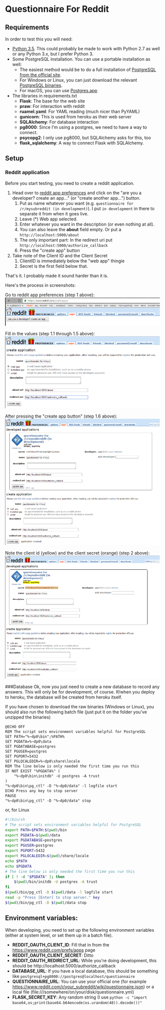# Questionnaire For Reddit

## Requirements

In order to test this you will need:

* [Python 3.5](https://www.python.org/downloads/release/python-352/). This could probably be made to work with Python 2.7 as well or any Python 3.x, but I prefer Python 3.
* Some PostgreSQL installation. You can use a portable installation as well:
  * The easiest method would be to do a full installation of [PostgreSQL from the official site](https://www.postgresql.org/download/).
  * For Windows or Linux, you can just download the relevant [PostgreSQL binaries](http://www.enterprisedb.com/products-services-training/pgbindownload).  
  * For macOS, you can use [Postgres.app](http://postgresapp.com/) 
* The libraries in requirements.txt
  * **Flask**: The base for the web site
  * **praw**: For interaction with reddit
  * **ruamel.yaml**: For YAML reading (much nicer than PyYAML)
  * **gunicorn**: This is used from heroku as their web server
  * **SQLAlchemy**: For database interaction
  * **pg8000**: Since I'm using a postgres, we need to have a way to connect.
  * **psycopg2**: I only use pg8000, but SQLAlchemy asks for this, too
  * **flask_sqlalchemy**: A way to connect Flask with SQLAlchemy.
   
## Setup

### Reddit application 
Before you start testing, you need to create a reddit application.

1. Head over to [reddit app preferences](https://www.reddit.com/prefs/apps) and click on the "are you a developer? create an app..." (or "create another app...") button.
    1. Put as name whatever you want (e.g. `questionnaire for /r/mysubreddit (in development)`). I put `in development` in there to separate it from when it goes live. 
    2. Leave (*) Web app selected.
    3. Enter whatever you want in the description (or even nothing at all).
    4. You can also leave the **about** field empty. Or put a `http://localhost:5000/about`
    5. The only important part: In the redirect uri put `http://localhost:5000/authorize_callback`
    6. Press the "create app" button
2. Take note of the Client ID and the Client Secret
    1. ClientID is immediately below the "web app" thingie
    2. Secret is the first field below that.

That's it. I probably made it sound harder than it is.

Here's the process in screenshots:

Go to reddit app preferences (step 1 above):  
![Go to prefs/apps page](static/images/setup_step1.png)

Fill in the values (step 1.1 through 1.5 above):  
![Create an application](static/images/setup_step2.png)

After pressing the "create app button" (step 1.6 above):  
![Application done](static/images/setup_step3.png)

Note the client id (yellow) and the client secret (orange) (step 2 above):  
![Client ID and Client Secret](static/images/setup_step4.png)

###Database
Ok, now you just need to create a new database to record any answers. This will only be for development, of course. 
If/when you deploy to heroku, the database will be created from heroku itself.
 
If you have chosen to download the raw binaries (Windows or Linux), you should also run the following batch file 
(just put it on the folder you've unzipped the binaries)

```commandline
@ECHO OFF
REM The script sets environment variables helpful for PostgreSQL
SET PATH="%~dp0\bin";%PATH%
SET PGDATA=%~dp0\data
SET PGDATABASE=postgres
SET PGUSER=postgres
SET PGPORT=5432
SET PGLOCALEDIR=%~dp0\share\locale
REM The line below is only needed the first time you run this
IF NOT EXIST "%PGDATA%" (
    "%~dp0\bin\initdb" -U postgres -A trust
)
"%~dp0\bin\pg_ctl" -D "%~dp0/data" -l logfile start
ECHO Press any key to stop server
PAUSE
"%~dp0\bin\pg_ctl" -D "%~dp0/data" stop
```

or, for Linux
```bash
#!/bin/sh
# The script sets environment variables helpful for PostgreSQL
export PATH=$PATH:$(pwd)/bin
export PGDATA=$(pwd)/data
export PGDATABASE=postgres
export PGUSER=postgres
export PGPORT=5432
export PGLOCALEDIR=$(pwd)/share/locale
echo $PATH
echo $PGDATA
# The line below is only needed the first time you run this
if [ ! -d "$PGDATA" ]; then
    $(pwd)/bin/initdb -U postgres -A trust
fi
$(pwd)/bin/pg_ctl -D $(pwd)/data -l logfile start
read -p "Press [Enter] to stop server." key
$(pwd)/bin/pg_ctl -D $(pwd)/data stop
```

## Environment variables:

When developing, you need to set up the following environment variables (either at system level, or set them up in a batch file).

* **REDDIT_OAUTH_CLIENT_ID**: Fill that in from the https://www.reddit.com/prefs/apps page
* **REDDIT_OAUTH_CLIENT_SECRET**: Ditto
* **REDDIT_OAUTH_REDIRECT_URL**: While you're doing development, this should be http://localhost:5000/authorize_callback
* **DATABASE_URL**: If you have a local database, this should be something like `postgresql+pg8000://postgres@localhost/questionnaire` 
* **QUESTIONNAIRE_URL**: You can use your official one (for example https://www.reddit.com/r/your_subreddit/wiki/questionnaire.json) or a local file (file:///somewhere/on/your/disk/questionnaire.yml)
* **FLASK_SECRET_KEY**: Any random string (I use `python -c "import base64,os;print(base64.b64encode(os.urandom(48)).decode())"`